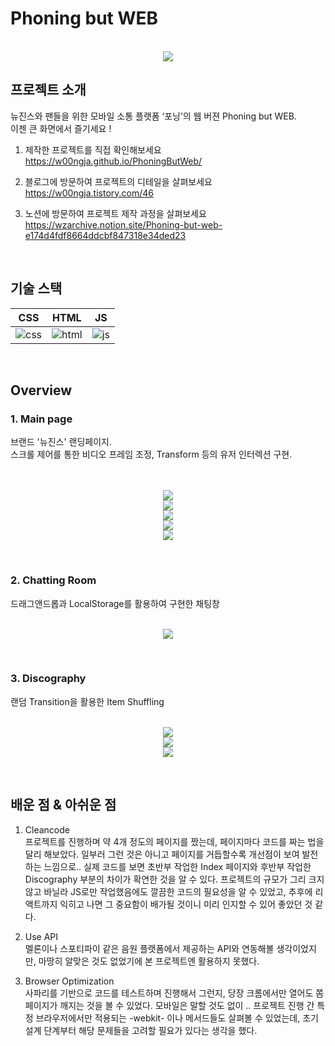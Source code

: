 # Phoning but WEB
 
<p align="center">
  <br>
  <img src="./readmeSrc/logo.png">
  <br>
</p>

## 프로젝트 소개

<p align="justify">
뉴진스와 팬들을 위한 모바일 소통 플랫폼 ‘포닝’의 웹 버젼 Phoning but WEB.
<br>이젠 큰 화면에서 즐기세요 !<br>


1. 제작한 프로젝트를 직접 확인해보세요<br>
https://w00ngja.github.io/PhoningButWeb/

2. 블로그에 방문하여 프로젝트의 디테일을 살펴보세요<br>
https://w00ngja.tistory.com/46<br>

2. 노션에 방문하여 프로젝트 제작 과정을 살펴보세요<br>
https://wzarchive.notion.site/Phoning-but-web-e174d4fdf8664ddcbf847318e34ded23
</p>


<br>

## 기술 스택

|     CSS     |    HTML   |  JS   |
| :--------:  | :--------: | :------: |
|   ![css]    |   ![html]   | ![js] |

<br>

## Overview

### 1. Main page
<p align="justify">
브랜드 '뉴진스' 랜딩페이지.<br>
스크롤 제어를 통한 비디오 프레임 조정, Transform 등의 유저 인터렉션 구현.
</p>


<p align="center">
  <br>
  
  <br>
  <img src="./readmeSrc/ss1.png">
  <br>
  <img src="./readmeSrc/ss2.png">
  <br>
  <img src="./readmeSrc/ss3.png">
  <br>
  <img src="./readmeSrc/ss4.png">
  <br>
  <img src="./readmeSrc/gif1.gif">
  <br>
</p>

<br>

### 2. Chatting Room

<p align="justify">
드래그앤드롭과 LocalStorage를 활용하여 구현한 채팅창
</p>


<p align="center">
  <br>
  <img src="./readmeSrc/ss5.png">
  <br>
</p>

<br>

### 3. Discography

<p align="justify">
랜덤 Transition을 활용한 Item Shuffling
</p>

<p align="center">
  <br>
  <img src="./readmeSrc/ss6.png">
  <br>
  <img src="./readmeSrc/ss7.png">
  <br>
  
  <img src="./readmeSrc/gif2.gif">
  <br>
</p>

<br>

## 배운 점 & 아쉬운 점

<p align="justify">


1. Cleancode<br>
프로젝트를 진행하며 약 4개 정도의 페이지를 짰는데, 페이지마다 코드를 짜는 법을 달리 해보았다. 일부러 그런 것은 아니고 페이지를 거듭할수록 개선점이 보여 발전하는 느낌으로.. 실제 코드를 보면 초반부 작업한 Index 페이지와 후반부 작업한 Discography 부분의 차이가 확연한 것을 알 수 있다. 프로젝트의 규모가 그리 크지 않고 바닐라 JS로만 작업했음에도 깔끔한 코드의 필요성을 알 수 있었고, 추후에 리액트까지 익히고 나면 그 중요함이 배가될 것이니 미리 인지할 수 있어 좋았던 것 같다.


2. Use API<br>
멜론이나 스포티파이 같은 음원 플랫폼에서 제공하는 API와 연동해볼 생각이었지만, 마땅히 알맞은 것도 없었기에 본 프로젝트엔 활용하지 못했다. 



3. Browser Optimization<br>
사파리를 기반으로 코드를 테스트하며 진행해서 그런지, 당장 크롬에서만 열어도 쫌 페이지가 깨지는 것을 볼 수 있었다. 모바일은 말할 것도 없이 .. 프로젝트 진행 간 특정 브라우저에서만 적용되는 -webkit- 이나 메서드들도 살펴볼 수 있었는데, 초기 설계 단계부터 해당 문제들을 고려할 필요가 있다는 생각을 했다.

</p>

<br>

<!-- Stack Icon Refernces -->

[js]: /readmeSrc/javascript.svg
[css]: /readmeSrc/css.svg
[html]: /readmeSrc/html.svg
